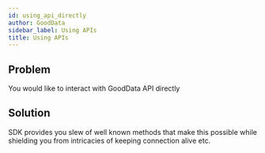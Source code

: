 ```yaml
---
id: using_api_directly
author: GoodData
sidebar_label: Using APIs
title: Using APIs
---
```


Problem
-------

You would like to interact with GoodData API directly

Solution
--------

SDK provides you slew of well known methods that make this possible
while shielding you from intricacies of keeping connection alive etc.


